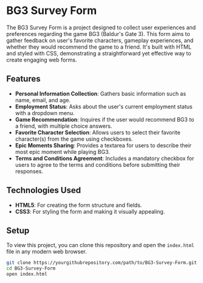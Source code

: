 # BG3 Survey Form

The BG3 Survey Form is a project designed to collect user experiences and preferences regarding the game BG3 (Baldur's Gate 3). This form aims to gather feedback on user's favorite characters, gameplay experiences, and whether they would recommend the game to a friend. It's built with HTML and styled with CSS, demonstrating a straightforward yet effective way to create engaging web forms.

## Features

- **Personal Information Collection**: Gathers basic information such as name, email, and age.
- **Employment Status**: Asks about the user's current employment status with a dropdown menu.
- **Game Recommendation**: Inquires if the user would recommend BG3 to a friend, with multiple choice answers.
- **Favorite Character Selection**: Allows users to select their favorite character(s) from the game using checkboxes.
- **Epic Moments Sharing**: Provides a textarea for users to describe their most epic moment while playing BG3.
- **Terms and Conditions Agreement**: Includes a mandatory checkbox for users to agree to the terms and conditions before submitting their responses.

## Technologies Used

- **HTML5**: For creating the form structure and fields.
- **CSS3**: For styling the form and making it visually appealing.

## Setup

To view this project, you can clone this repository and open the `index.html` file in any modern web browser.

```bash
git clone https://yourgithubrepository.com/path/to/BG3-Survey-Form.git
cd BG3-Survey-Form
open index.html
